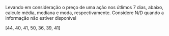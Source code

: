 Levando em consideração o preço de uma ação nos útlimos 7 dias, abaixo, calcule média, mediana e moda, respectivamente. Considere N/D quando a informação não estiver disponível

[44, 40, 41, 50, 36, 39, 41]

